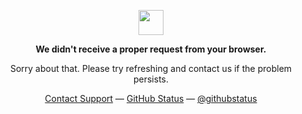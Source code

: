 <p align="center">
	<img width="40" src="https://github.githubassets.com/images/mona-loading-default.gif">
<p align="center"><strong>We didn't receive a proper request from your browser.</strong></p>
<p align="center">Sorry about that. Please try refreshing and contact us if the problem persists.</p>
<p align="center">
	<a href="https://www.youtube.com/watch?v=dQw4w9WgXcQ">Contact Support</a> —
	<a href="https://www.youtube.com/watch?v=6n3pFFPSlW4">GitHub Status</a> —
	<a href="https://github.com/0J3/random/raw/main/hri.mp4">@githubstatus</a>
</p>
<p></p>
<p></p>
</p>

